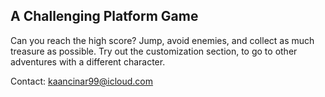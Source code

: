 ## A Challenging Platform Game

Can you reach the high score? Jump, avoid enemies, and collect as much treasure as possible. Try out the customization section, to go to other adventures with a different character.

Contact: kaancinar99@icloud.com
